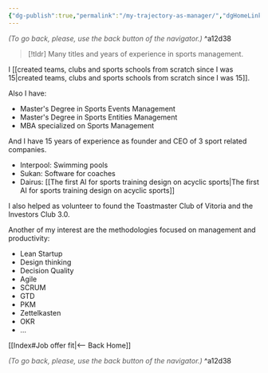 ```yaml
---
{"dg-publish":true,"permalink":"/my-trajectory-as-manager/","dgHomeLink":true,"dgPassFrontmatter":false,"dgShowBacklinks":false,"dgShowLocalGraph":false,"dgShowInlineTitle":false}
---
```




<div class="transclusion internal-embed is-loaded"><div class="markdown-embed">




<font color="#595959">*(To go back, please, use the back button of the navigator.)*</font> 
^a12d38



</div></div>


> [!tldr]
> Many titles and years of experience in sports management.

I [[created teams, clubs and sports schools from scratch since I was 15|created teams, clubs and sports schools from scratch since I was 15]].

Also I have:

- Master's Degree in Sports Events Management
- Master's Degree in Sports Entities Management
- MBA specialized on Sports Management

And I have 15 years of experience as founder and CEO of 3 sport related companies.

- Interpool: Swimming pools
- Sukan: Software for coaches
- Dairus: [[The first AI for sports training design on acyclic sports|The first AI for sports training design on acyclic sports]]

I also helped as volunteer to found the Toastmaster Club of Vitoria and the Investors Club 3.0.

Another of my interest are the methodologies focused on management and productivity:

- Lean Startup
- Design thinking
- Decision Quality
- Agile
- SCRUM
- GTD
- PKM
- Zettelkasten
- OKR
- …


<div class="transclusion internal-embed is-loaded"><div class="markdown-embed">





[[Index#Job offer fit|<-- Back Home]]

<div class="transclusion internal-embed is-loaded"><div class="markdown-embed">




<font color="#595959">*(To go back, please, use the back button of the navigator.)*</font> 
^a12d38



</div></div>


</div></div>

